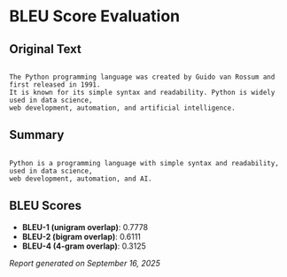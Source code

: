 # BLEU Score Evaluation

## Original Text
```

The Python programming language was created by Guido van Rossum and first released in 1991.
It is known for its simple syntax and readability. Python is widely used in data science,
web development, automation, and artificial intelligence.

```

## Summary
```

Python is a programming language with simple syntax and readability, used in data science, 
web development, automation, and AI.

```

## BLEU Scores
- **BLEU-1 (unigram overlap)**: 0.7778
- **BLEU-2 (bigram overlap)**: 0.6111
- **BLEU-4 (4-gram overlap)**: 0.3125

*Report generated on September 16, 2025*

